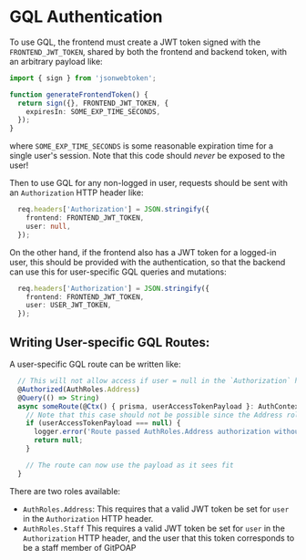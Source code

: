 # GQL Authentication

To use GQL, the frontend must create a JWT token signed with the `FRONTEND_JWT_TOKEN`,
shared by both the frontend and backend token, with an arbitrary payload like:
```typescript
import { sign } from 'jsonwebtoken';

function generateFrontendToken() {
  return sign({}, FRONTEND_JWT_TOKEN, {
    expiresIn: SOME_EXP_TIME_SECONDS,
  });
}
```
where `SOME_EXP_TIME_SECONDS` is some reasonable expiration time for a single
user's session. Note that this code should *never* be exposed to the user!

Then to use GQL for any non-logged in user, requests should be sent with an
`Authorization` HTTP header like:
```typescript
  req.headers['Authorization'] = JSON.stringify({
    frontend: FRONTEND_JWT_TOKEN,
    user: null,
  });
```
On the other hand, if the frontend also has a JWT token for a logged-in user, this
should be provided with the authentication, so that the backend can use this for
user-specific GQL queries and mutations:
```typescript
  req.headers['Authorization'] = JSON.stringify({
    frontend: FRONTEND_JWT_TOKEN,
    user: USER_JWT_TOKEN,
  });
```

## Writing User-specific GQL Routes:

A user-specific GQL route can be written like:
```typescript
  // This will not allow access if user = null in the `Authorization` header
  @Authorized(AuthRoles.Address)
  @Query(() => String)
  async someRoute(@Ctx() { prisma, userAccessTokenPayload }: AuthContext) {
    // Note that this case should not be possible since the Address role is required
    if (userAccessTokenPayload === null) {
      logger.error('Route passed AuthRoles.Address authorization without user payload set');
      return null;
    }

    // The route can now use the payload as it sees fit
  }
```

There are two roles available:
* `AuthRoles.Address`: This requires that a valid JWT token be set for `user` in the
    `Authorization` HTTP header.
* `AuthRoles.Staff` This requires a valid JWT token be set for `user` in the
    `Authorization` HTTP header, and the user that this token corresponds to be a
    staff member of GitPOAP
